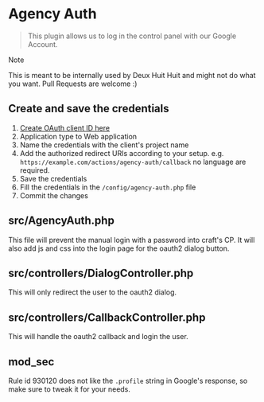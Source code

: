 # Agency Auth

> This plugin allows us to log in the control panel with our Google Account.

> [!NOTE]
> This is meant to be internally used by Deux Huit Huit and might not do what you want.
> Pull Requests are welcome :)

## Create and save the credentials
1. [Create OAuth client ID here](https://console.cloud.google.com/apis/credentials/oauthclient)
2. Application type to Web application
3. Name the credentials with the client's project name
4. Add the authorized redirect URIs according to your setup. e.g. `https://example.com/actions/agency-auth/callback` no language are required.
5. Save the credentials
6. Fill the credentials in the `/config/agency-auth.php` file
7. Commit the changes

## src/AgencyAuth.php
This file will prevent the manual login with a password into craft's CP. It will also add js and css into the login page for the oauth2 dialog button.

## src/controllers/DialogController.php
This will only redirect the user to the oauth2 dialog.

## src/controllers/CallbackController.php
This will handle the oauth2 callback and login the user.

## mod_sec
Rule id 930120 does not like the `.profile` string in Google's response, so make sure
to tweak it for your needs.

